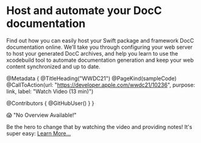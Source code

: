 # Host and automate your DocC documentation

Find out how you can easily host your Swift package and framework DocC documentation online. We’ll take you through configuring your web server to host your generated DocC archives, and help you learn to use the xcodebuild tool to automate documentation generation and keep your web content synchronized and up to date.

@Metadata {
   @TitleHeading("WWDC21")
   @PageKind(sampleCode)
   @CallToAction(url: "https://developer.apple.com/wwdc21/10236", purpose: link, label: "Watch Video (13 min)")

   @Contributors {
      @GitHubUser(<replace this with your GitHub handle>)
   }
}

😱 "No Overview Available!"

Be the hero to change that by watching the video and providing notes! It's super easy:
 [Learn More…](https://wwdcnotes.github.io/WWDCNotes/documentation/wwdcnotes/contributing)
